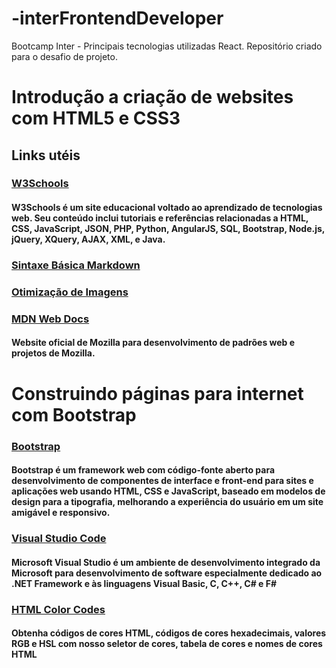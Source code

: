 # -interFrontendDeveloper
Bootcamp Inter - Principais tecnologias utilizadas React.
Repositório criado para o desafio de projeto.
# Introdução a criação de websites com HTML5 e CSS3
## Links utéis
### [W3Schools](https://www.w3schools.com/)
####  W3Schools é um site educacional voltado ao aprendizado de tecnologias web. Seu conteúdo inclui tutoriais e referências relacionadas a HTML, CSS, JavaScript, JSON, PHP, Python, AngularJS, SQL, Bootstrap, Node.js, jQuery, XQuery, AJAX, XML, e Java. 
### [Sintaxe Básica Markdown](https://www.markdownguide.org/basic-syntax/)
### [Otimização de Imagens](https://tinypng.com/)
### [MDN Web Docs](https://developer.mozilla.org/pt-BR/)
#### Website oficial de Mozilla para desenvolvimento de padrões web e  projetos de Mozilla.
# Construindo páginas para internet com Bootstrap
### [Bootstrap](https://getbootstrap.com/)
#### Bootstrap é um framework web com código-fonte aberto para desenvolvimento de componentes de interface e front-end para sites e aplicações web usando HTML, CSS e JavaScript, baseado em modelos de design para a tipografia, melhorando a experiência do usuário em um site amigável e responsivo.
### [Visual Studio Code](https://visualstudio.microsoft.com/pt-br/downloads/)
#### Microsoft Visual Studio é um ambiente de desenvolvimento integrado da Microsoft para desenvolvimento de software especialmente dedicado ao .NET Framework e às linguagens Visual Basic, C, C++, C# e F#
### [HTML Color Codes](https://htmlcolorcodes.com/)
#### Obtenha códigos de cores HTML, códigos de cores hexadecimais, valores RGB e HSL com nosso seletor de cores, tabela de cores e nomes de cores HTML
